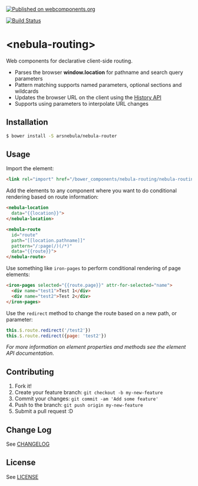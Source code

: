 [![Published on webcomponents.org](https://img.shields.io/badge/webcomponents.org-published-blue.svg)](https://www.webcomponents.org/element/arsnebula/nebula-routing)

[![Build Status](https://saucelabs.com/browser-matrix/arsnebula.svg)](https://saucelabs.com/beta/builds/e5cdfe108067466687ab48cad257b7f7)

# \<nebula-routing\>

Web components for declarative client-side routing.

- Parses the browser **window.location** for pathname and search query parameters
- Pattern matching supports named parameters, optional sections and wildcards
- Updates the browser URL on the client using the [History API](https://developer.mozilla.org/en-US/docs/Web/API/History)
- Supports using parameters to interpolate URL changes

## Installation

```sh
$ bower install -S arsnebula/nebula-router
```

## Usage

Import the element:

```html
<link rel="import" href="/bower_components/nebula-routing/nebula-routing.html">
```

Add the elements to any component where you want to do conditional rendering based on route information:

```html
<nebula-location
  data="{{location}}">
</nebula-location>

<nebula-route
  id="route"
  path="[[location.pathname]]"
  pattern="/:page(/)(/*)"
  data="{{route}}">
</nebula-route>
```

Use something like `iron-pages` to perform conditional rendering of page elements:

```html
<iron-pages selected="{{route.page}}" attr-for-selected="name">
  <div name="test1">Test 1</div>
  <div name="test2">Test 2</div>
</iron-pages>
```

Use the `redirect` method to change the route based on a new path, or parameter:

```js
this.$.route.redirect('/test2'})
this.$.route.redirect({page: 'test2'})
```

*For more information on element properties and methods see the element API documentation.*

## Contributing

1. Fork it!
2. Create your feature branch: `git checkout -b my-new-feature`
3. Commit your changes: `git commit -am 'Add some feature'`
4. Push to the branch: `git push origin my-new-feature`
5. Submit a pull request :D

## Change Log

See [CHANGELOG](/CHANGELOG.md)

## License

See [LICENSE](/LICENSE.md)